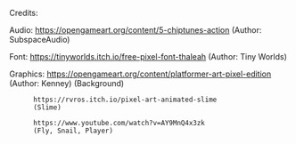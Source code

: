 Credits: 

Audio: https://opengameart.org/content/5-chiptunes-action
       (Author: SubspaceAudio)

Font: https://tinyworlds.itch.io/free-pixel-font-thaleah
      (Author: Tiny Worlds)

Graphics: https://opengameart.org/content/platformer-art-pixel-edition
          (Author: Kenney) (Background)

          https://rvros.itch.io/pixel-art-animated-slime
          (Slime)

          https://www.youtube.com/watch?v=AY9MnQ4x3zk
          (Fly, Snail, Player)
